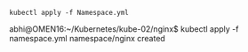 ```
kubectl apply -f Namespace.yml
```
abhi@OMEN16:~/Kubernetes/kube-02/nginx$ kubectl apply -f namespace.yml
namespace/nginx created
